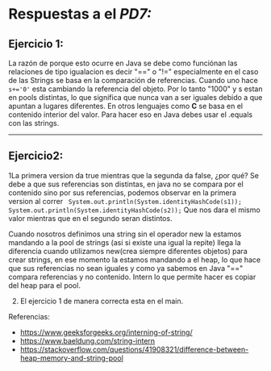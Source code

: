 # Respuestas a el *PD7:*
## Ejercicio 1:
La razón de porque esto ocurre en Java se debe  como funciónan las relaciones
de tipo igualacion es decir "==" o "!=" especialmente en el caso de las Strings se basa en la comparación de referencias.
Cuando uno hace `s+='0'` esta cambiando la referencia del objeto. Por lo tanto "1000" y s estan en pools distintas, lo
que significa que nunca van a ser iguales debido a que apuntan a lugares diferentes. En otros lenguajes como **C** se
basa en el contenido interior del valor. Para hacer eso en Java debes usar el .equals con las strings.

---
## Ejercicio2:
1La primera version da true mientras que la segunda da false, ¿por qué?
Se debe a que sus referencias son distintas, en java no se compara por el contenido sino por sus referencias,
podemos observar en la primera version al correr ` System.out.println(System.identityHashCode(s1));
System.out.println(System.identityHashCode(s2));`
Que nos dara el mismo valor mientras que en el segundo seran distintos.


Cuando nosotros definimos una string sin el operador new la estamos mandando a la pool de strings (asi si existe una igual la repite)
llega la diferencia cuando utilizamos new(crea siempre diferentes objetos) para crear strings, en ese momento la estamos mandando a el heap, lo que hace que sus
referencias no sean iguales y como ya sabemos en Java "==" compara referencias y no contenido.
Intern lo que permite hacer es copiar del heap para el pool.

2) El ejercicio 1 de manera correcta esta en el main.
  
Referencias:
- https://www.geeksforgeeks.org/interning-of-string/
- https://www.baeldung.com/string-intern
- https://stackoverflow.com/questions/41908321/difference-between-heap-memory-and-string-pool